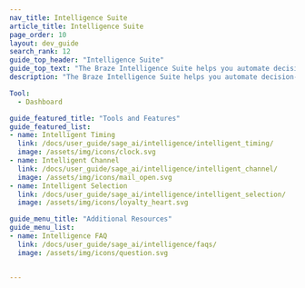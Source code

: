 ```yaml
---
nav_title: Intelligence Suite
article_title: Intelligence Suite
page_order: 10
layout: dev_guide
search_rank: 12
guide_top_header: "Intelligence Suite"
guide_top_text: "The Braze Intelligence Suite helps you automate decision-making with data-based insights. From delivery time to multivariate testing, brands can use these tools and features to create dynamic, cross-channel experiences that optimize at scale. <br> <br> The Intelligence Suite comprises of three main features: Intelligent Timing, Intelligent Channel, and Intelligent Selection."
description: "The Braze Intelligence Suite helps you automate decision-making with data-based insights. From delivery time to multivariate testing, brands can use these tools and features to create dynamic, cross-channel experiences that optimize at scale."

Tool:
  - Dashboard

guide_featured_title: "Tools and Features"
guide_featured_list:
- name: Intelligent Timing
  link: /docs/user_guide/sage_ai/intelligence/intelligent_timing/
  image: /assets/img/icons/clock.svg
- name: Intelligent Channel
  link: /docs/user_guide/sage_ai/intelligence/intelligent_channel/
  image: /assets/img/icons/mail_open.svg
- name: Intelligent Selection
  link: /docs/user_guide/sage_ai/intelligence/intelligent_selection/
  image: /assets/img/icons/loyalty_heart.svg

guide_menu_title: "Additional Resources"
guide_menu_list:
- name: Intelligence FAQ
  link: /docs/user_guide/sage_ai/intelligence/faqs/
  image: /assets/img/icons/question.svg


---
```


<br>